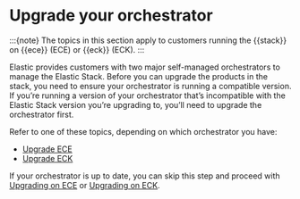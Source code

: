 # Upgrade your orchestrator

:::{note}
The topics in this section apply to customers running the {{stack}} on {{ece}} (ECE) or {{eck}} (ECK). 
:::

Elastic provides customers with two major self-managed orchestrators to manage the Elastic Stack. Before you can upgrade the products in the stack, you need to ensure your orchestrator is running a compatible version. If you’re running a version of your orchestrator that’s incompatible with the Elastic Stack version you’re upgrading to, you’ll need to upgrade the orchestrator first. 

Refer to one of these topics, depending on which orchestrator you have: 

* [Upgrade ECE](/deploy-manage/upgrade/orchestrator/upgrade-cloud-enterprise.md)
* [Upgrade ECK](/deploy-manage/upgrade/orchestrator/upgrade-cloud-on-k8s.md)

If your orchestrator is up to date, you can skip this step and proceed with [Upgrading on ECE](/deploy-manage/upgrade/deployment-or-cluster/upgrade-on-ece.md) or [Upgrading on ECK](/deploy-manage/upgrade/deployment-or-cluster/upgrade-on-eck.md). 
